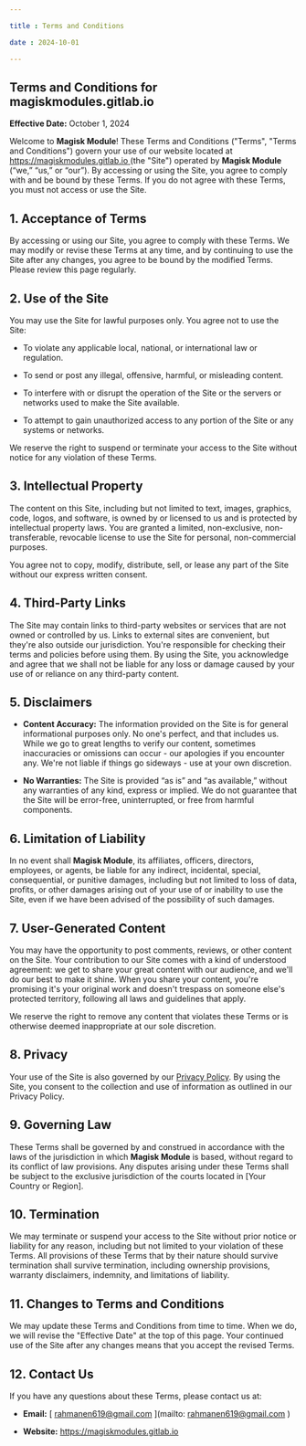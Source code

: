 ```yaml
---

title : Terms and Conditions

date : 2024-10-01

---
```


## Terms and Conditions for magiskmodules.gitlab.io

**Effective Date:** October 1, 2024

Welcome to **Magisk Module**! These Terms and Conditions ("Terms", "Terms and Conditions") govern your use of our website located at [ https://magiskmodules.gitlab.io ](https://magiskmodules.gitlab.io ) (the "Site") operated by **Magisk Module** (“we,” “us,” or “our”). By accessing or using the Site, you agree to comply with and be bound by these Terms. If you do not agree with these Terms, you must not access or use the Site.

## 1. **Acceptance of Terms**

By accessing or using our Site, you agree to comply with these Terms. We may modify or revise these Terms at any time, and by continuing to use the Site after any changes, you agree to be bound by the modified Terms. Please review this page regularly.

## 2. **Use of the Site**

You may use the Site for lawful purposes only. You agree not to use the Site:

- To violate any applicable local, national, or international law or regulation.

- To send or post any illegal, offensive, harmful, or misleading content.

- To interfere with or disrupt the operation of the Site or the servers or networks used to make the Site available.

- To attempt to gain unauthorized access to any portion of the Site or any systems or networks.

We reserve the right to suspend or terminate your access to the Site without notice for any violation of these Terms.

## 3. **Intellectual Property**

The content on this Site, including but not limited to text, images, graphics, code, logos, and software, is owned by or licensed to us and is protected by intellectual property laws. You are granted a limited, non-exclusive, non-transferable, revocable license to use the Site for personal, non-commercial purposes.

You agree not to copy, modify, distribute, sell, or lease any part of the Site without our express written consent.

## 4. **Third-Party Links**

The Site may contain links to third-party websites or services that are not owned or controlled by us. Links to external sites are convenient, but they're also outside our jurisdiction. You're responsible for checking their terms and policies before using them. By using the Site, you acknowledge and agree that we shall not be liable for any loss or damage caused by your use of or reliance on any third-party content.

## 5. **Disclaimers**

- **Content Accuracy:** The information provided on the Site is for general informational purposes only. No one's perfect, and that includes us. While we go to great lengths to verify our content, sometimes inaccuracies or omissions can occur - our apologies if you encounter any. We're not liable if things go sideways - use at your own discretion.

- **No Warranties:** The Site is provided “as is” and “as available,” without any warranties of any kind, express or implied. We do not guarantee that the Site will be error-free, uninterrupted, or free from harmful components.

## 6. **Limitation of Liability**

In no event shall **Magisk Module**, its affiliates, officers, directors, employees, or agents, be liable for any indirect, incidental, special, consequential, or punitive damages, including but not limited to loss of data, profits, or other damages arising out of your use of or inability to use the Site, even if we have been advised of the possibility of such damages.

## 7. **User-Generated Content**

You may have the opportunity to post comments, reviews, or other content on the Site. Your contribution to our Site comes with a kind of understood agreement: we get to share your great content with our audience, and we'll do our best to make it shine. When you share your content, you're promising it's your original work and doesn't trespass on someone else's protected territory, following all laws and guidelines that apply.

We reserve the right to remove any content that violates these Terms or is otherwise deemed inappropriate at our sole discretion.

## 8. **Privacy**

Your use of the Site is also governed by our [Privacy Policy]( https://magiskmodules.gitlab.io/privacy-policy ). By using the Site, you consent to the collection and use of information as outlined in our Privacy Policy.

## 9. **Governing Law**

These Terms shall be governed by and construed in accordance with the laws of the jurisdiction in which **Magisk Module** is based, without regard to its conflict of law provisions. Any disputes arising under these Terms shall be subject to the exclusive jurisdiction of the courts located in [Your Country or Region].

## 10. **Termination**

We may terminate or suspend your access to the Site without prior notice or liability for any reason, including but not limited to your violation of these Terms. All provisions of these Terms that by their nature should survive termination shall survive termination, including ownership provisions, warranty disclaimers, indemnity, and limitations of liability.

## 11. **Changes to Terms and Conditions**

We may update these Terms and Conditions from time to time. When we do, we will revise the "Effective Date" at the top of this page. Your continued use of the Site after any changes means that you accept the revised Terms.

## 12. **Contact Us**

If you have any questions about these Terms, please contact us at:

- **Email:** [ rahmanen619@gmail.com ](mailto: rahmanen619@gmail.com )

- **Website:** [ https://magiskmodules.gitlab.io ](https://magiskmodules.gitlab.io )



